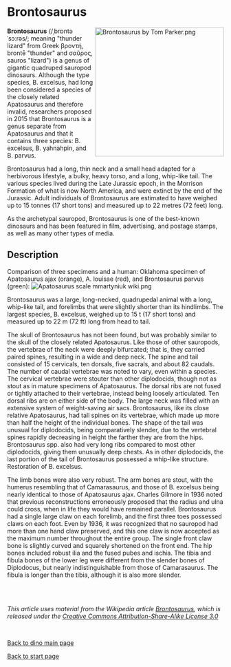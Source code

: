# Brontosaurus
<img align="right" src="https://upload.wikimedia.org/wikipedia/commons/thumb/1/11/Brontosaurus_by_Tom_Parker.png/1200px-Brontosaurus_by_Tom_Parker.png" alt="Brontosaurus by Tom Parker.png" width="300">

**Brontosaurus** (/ˌbrɒntəˈsɔːrəs/; meaning "thunder lizard" from Greek βροντή, brontē "thunder" and σαῦρος, sauros "lizard") is a genus of gigantic quadruped sauropod dinosaurs. Although the type species, B. excelsus, had long been considered a species of the closely related Apatosaurus and therefore invalid, researchers proposed in 2015 that Brontosaurus is a genus separate from Apatosaurus and that it contains three species: B. excelsus, B. yahnahpin, and B. parvus. 

Brontosaurus had a long, thin neck and a small head adapted for a herbivorous lifestyle, a bulky, heavy torso, and a long, whip-like tail. The various species lived during the Late Jurassic epoch, in the Morrison Formation of what is now North America, and were extinct by the end of the Jurassic. Adult individuals of Brontosaurus are estimated to have weighed up to 15 tonnes (17 short tons) and measured up to 22 metres (72 feet) long.

As the archetypal sauropod, Brontosaurus is one of the best-known dinosaurs and has been featured in film, advertising, and postage stamps, as well as many other types of media.




## Description
Comparison of three specimens and a human: Oklahoma specimen of Apatosaurus ajax (orange), A. louisae (red), and Brontosaurus parvus (green):
<img src="https://upload.wikimedia.org/wikipedia/commons/thumb/2/2b/Apatosaurus_scale_mmartyniuk_wiki.png/1200px-Apatosaurus_scale_mmartyniuk_wiki.png" alt="Apatosaurus scale mmartyniuk wiki.png">


Brontosaurus was a large, long-necked, quadrupedal animal with a long, whip-like tail, and forelimbs that were slightly shorter than its hindlimbs. The largest species, B. excelsus, weighed up to 15 t (17 short tons) and measured up to 22 m (72 ft) long from head to tail.

The skull of Brontosaurus has not been found, but was probably similar to the skull of the closely related Apatosaurus. Like those of other sauropods, the vertebrae of the neck were deeply bifurcated; that is, they carried paired spines, resulting in a wide and deep neck. The spine and tail consisted of 15 cervicals, ten dorsals, five sacrals, and about 82 caudals. The number of caudal vertebrae was noted to vary, even within a species. The cervical vertebrae were stouter than other diplodocids, though not as stout as in mature specimens of Apatosaurus. The dorsal ribs are not fused or tightly attached to their vertebrae, instead being loosely articulated. Ten dorsal ribs are on either side of the body. The large neck was filled with an extensive system of weight-saving air sacs. Brontosaurus, like its close relative Apatosaurus, had tall spines on its vertebrae, which made up more than half the height of the individual bones. The shape of the tail was unusual for diplodocids, being comparatively slender, due to the vertebral spines rapidly decreasing in height the farther they are from the hips. Brontosaurus spp. also had very long ribs compared to most other diplodocids, giving them unusually deep chests. As in other diplodocids, the last portion of the tail of Brontosaurus possessed a whip-like structure.
Restoration of B. excelsus.

The limb bones were also very robust. The arm bones are stout, with the humerus resembling that of Camarasaurus, and those of B. excelsus being nearly identical to those of Apatosaurus ajax. Charles Gilmore in 1936 noted that previous reconstructions erroneously proposed that the radius and ulna could cross, when in life they would have remained parallel. Brontosaurus had a single large claw on each forelimb, and the first three toes possessed claws on each foot. Even by 1936, it was recognized that no sauropod had more than one hand claw preserved, and this one claw is now accepted as the maximum number throughout the entire group. The single front claw bone is slightly curved and squarely shortened on the front end. The hip bones included robust ilia and the fused pubes and ischia. The tibia and fibula bones of the lower leg were different from the slender bones of Diplodocus, but nearly indistinguishable from those of Camarasaurus. The fibula is longer than the tibia, although it is also more slender.


<br>
<br>

_This article uses material from the Wikipedia article [Brontosaurus](https://en.wikipedia.org/wiki/Brontosaurus), which is released under the [Creative Commons Attribution-Share-Alike License 3.0](https://creativecommons.org/licenses/by-sa/3.0)_

<br>


[Back to dino main page](/../dinos.md)

[Back to start page](/../../index.md)

